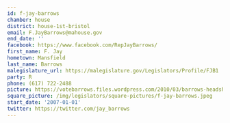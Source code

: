 ```yaml
---
id: f-jay-barrows
chamber: house
district: house-1st-bristol
email: F.JayBarrows@mahouse.gov
end_date: ''
facebook: https://www.facebook.com/RepJayBarrows/
first_name: F. Jay
hometown: Mansfield
last_name: Barrows
malegislature_url: https://malegislature.gov/Legislators/Profile/FJB1
party: R
phone: (617) 722-2488
picture: https://votebarrows.files.wordpress.com/2010/03/barrows-headshot.jpg
square_picture: /img/legislators/square-pictures/f-jay-barrows.jpeg
start_date: '2007-01-01'
twitter: https://twitter.com/jay_barrows
---
```

